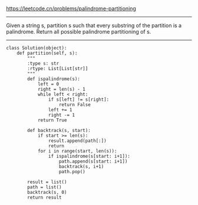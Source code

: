 https://leetcode.cn/problems/palindrome-partitioning
***
Given a string s, partition s such that every substring of the partition is a palindrome. Return all possible palindrome partitioning of s.
***
```
class Solution(object):
    def partition(self, s):
        """
        :type s: str
        :rtype: List[List[str]]
        """
        def ispalindrome(s):
            left = 0
            right = len(s) - 1
            while left < right:
                if s[left] != s[right]:
                    return False
                left += 1
                right -= 1
            return True

        def backtrack(s, start):
            if start >= len(s):
                result.append(path[:])
                return
            for i in range(start, len(s)):
                if ispalindrome(s[start: i+1]):
                    path.append(s[start: i+1])
                    backtrack(s, i+1)
                    path.pop()
        
        result = list()
        path = list()
        backtrack(s, 0)
        return result
